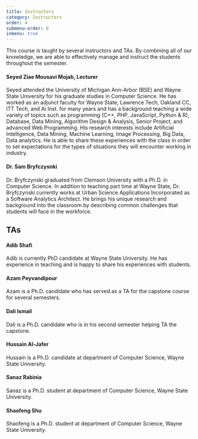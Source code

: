 ```yaml
---
title: Instructors
category: Instructors
order: 4
submenu-order: 0
inmenu: true
---
```


This course is taught by several instructors and TAs. By combining all of our knowledge, we are able to effectively
manage and instruct the students throughout the semester. 

#### Seyed Ziae Mousavi Mojab, Lecturer
Seyed attended the University of Michigan Ann-Arbor (BSE) and Wayne State University for his graduate studies in Computer Science. He has worked as an adjunct faculty for Wayne State, Lawrence Tech, Oakland CC, ITT Tech, and Ai Inst. for many years and has a background teaching a wide variety of topics such as programming (C++, PHP, JavaScript, Python & R), Database, Data Mining, Algorithm Design & Analysis, Senior Project, and advanced Web Programming. His research interests include Artificial Intelligence, Data Mining, Machine Learning, Image Processing, Big Data, Data analytics. He is able to share these experiences with the class in order to set expectations
for the types of situations they will encounter working in industry.

#### Dr. Sam Bryfczysnki
Dr. Bryfczynski graduated from Clemson University with a Ph.D. in Computer Science. In addition to teaching part 
time at Wayne State, Dr. Bryfczynski currently works at Urban Science Applications Incorporated as a Software 
Analytics Architect. He brings his unique research and background into the classroom by describing common challenges 
that students will face in the workforce. 

## TAs

#### Adib Shafi
Adib is currently PhD candidate at Wayne State University. He has experience in teaching and is happy 
to share his experiences with students. 

#### Azam Peyvandipour
Azam is a Ph.D. candidate who has served as a TA for the capstone course for several semesters.

#### Dali Ismail
Dali is a Ph.D. candidate who is in his second semester helping TA the capstone.

#### Hussain Al-Jafer
Hussain is a Ph.D. candidate at department of Computer Science, Wayne State University.

#### Sanaz Rabinia
Sanaz is a Ph.D. student at department of Computer Science, Wayne State University.

#### Shaofeng Shu
Shaofeng is a Ph.D. student at department of Computer Science, Wayne State University.

